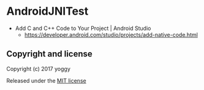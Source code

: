AndroidJNITest
====

- Add C and C++ Code to Your Project | Android Studio
  - https://developer.android.com/studio/projects/add-native-code.html

Copyright and license
----
Copyright (c) 2017 yoggy

Released under the [MIT license](LICENSE.txt)
